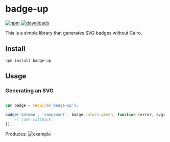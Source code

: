 # badge-up

[![npm](https://img.shields.io/npm/v/badge-up.svg?maxAge=2592000)](https://www.npmjs.com/package/badge-up)
[![downloads](https://img.shields.io/npm/dt/badge-up.svg?maxAge=2592000)](https://www.npmjs.com/package/badge-up)

This is a simple library that generates SVG badges without Cairo.

## Install

`npm install badge-up`

## Usage

### Generating an SVG

```js

var badge = require('badge-up');

badge('batman', 'component', badge.colors.green, function (error, svg) {
    // some callback
});
```

Produces: ![example](https://cdn.rawgit.com/yahoo/badge-up/master/test/testData/good.svg)
